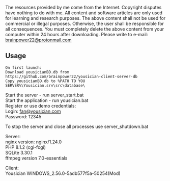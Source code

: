 The resources provided by me come from the Internet. Copyright disputes have nothing to do with me. All content and software articles are only used for learning and research purposes. The above content shall not be used for commercial or illegal purposes. Otherwise, the user shall be responsible for all consequences. You must completely delete the above content from your computer within 24 hours after downloading. Please write to e-mail: brainpower22@protonmail.com

## Usage  
```
On first launch:  
Download yousicianBD.db from https://github.com/brainpower22/yousician-client-server-db
Copy yousicianBD.db to %PATH TO YOU SERVER%\Yousician.srv\src\database\  
```
Start the server - run server_start.bat  
Start the application - run yousician.bat  
Register or use demo credentials:  
Login: fan@yousician.com  
Password: 12345  

To stop the server and close all processes use server_shutdown.bat

Server:  
nginx version: nginx/1.24.0  
PHP 8.1.2 (cgi-fcgi)  
SQLite 3.30.1  
ffmpeg version 7.0-essentials  

Client:  
Yousician WINDOWS_2.56.0-5adb577f5a-50254(Mod)  
